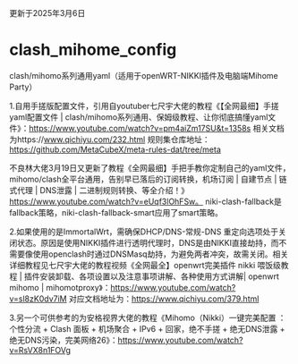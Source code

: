 更新于2025年3月6日
# clash_mihome_config
clash/mihomo系列通用yaml（适用于openWRT-NIKKI插件及电脑端Mihome Party）

1.自用手搓版配置文件，引用自youtuber七尺宇大佬的教程《【全网最细】手搓yaml配置文件 | clash/mihomo系列通用、保姆级教程、让你彻底搞懂yaml文件》：https://www.youtube.com/watch?v=pm4aiZm17SU&t=1358s
相关文档为https://www.qichiyu.com/232.html
规则集仓库地址：https://github.com/MetaCubeX/meta-rules-dat/tree/meta

不良林大佬3月19日又更新了教程《全网最细】手把手教你定制自己的yaml文件，mihomo/clash全平台通用，告别早已落后的订阅转换，机场订阅 | 自建节点 | 链式代理 | DNS泄露 | 二进制规则转换、等全介绍！》https://www.youtube.com/watch?v=eUqf3lOhFSw。
niki-clash-fallback是fallback策略，niki-clash-fallback-smart应用了smart策略。

2.如果使用的是ImmortalWrt，需确保DHCP/DNS-常规-DNS 重定向选项处于关闭状态。原因是使用NIKKI插件进行透明代理时，DNS是由NIKKI直接劫持，而不需要像使用openclash时通过DNSMasq劫持，为避免两者冲突，故需关闭。相关详细教程见七尺宇大佬的教程视频《全网最全】openwrt完美插件 nikki 喂饭级教程 | 插件安装卸载、各项设置以及注意事项讲解、各种使用方式讲解| openwrt mihomo | mihomotproxy》：https://www.youtube.com/watch?v=sl8zK0dv7iM
对应文档地址为：https://www.qichiyu.com/379.html

3.另一个可供参考的为安格视界大佬的教程《Mihomo（Nikki）一键完美配置 ：个性分流 + Clash 面板 + 机场聚合 + IPv6 + 回家，绝不手搓 + 绝无DNS泄露 + 绝无DNS污染，完美网络26》：https://www.youtube.com/watch?v=RsVX8n1FOVg
